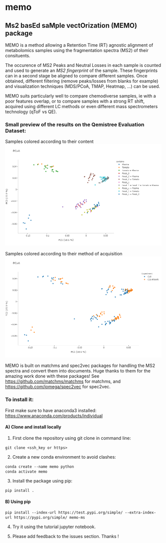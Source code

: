# memo

## **M**s2 bas**E**d sa**M**ple vect**O**rization (**MEMO**) package

MEMO is a method allowing a Retention Time (RT) agnostic alignment of metabolomics samples using the fragmentation spectra (MS2) of their consituents.

The occurence of MS2 Peaks and Neutral Losses in each sample is counted and used to generate an *MS2 fingerprint* of the sample. These fingerprints can in a second stage be aligned to compare different samples. Once obtained, different filtering (remove peaks/losses from blanks for example) and visualization techniques (MDS/PCoA, TMAP, Heatmap, ...) can be used. 

MEMO suits particularly well to compare chemodiverse samples, ie with a poor features overlap, or to compare samples with a strong RT shift, acquired using different LC methods or even different mass spectrometers technology (qToF vs QE).

### Small preview of the results on the Qemistree Evaluation Dataset:
Samples colored according to their content
![plot](./pcoa_tuto_contains.png)

Samples colored according to their method of acquisition
![plot](./pcoa_tuto_method.png)


MEMO is built on matchms and spec2vec packages for handling the MS2 spectra and convert them into documents. Huge thanks to them for the amazing work done with these packages! See https://github.com/matchms/matchms for matchms, and https://github.com/iomega/spec2vec for spec2vec. 

### To install it:

First make sure to have anaconda3 installed: https://www.anaconda.com/products/individual

#### A) Clone and install locally
1. First clone the repository using git clone in command line:
```
git clone <ssh_key or https>
```
2. Create a new conda environment to avoid clashes:
```
conda create --name memo python
conda activate memo
```

3. Install the package using pip:
```
pip install .
```
#### B) Using pip

```
pip install --index-url https://test.pypi.org/simple/ --extra-index-url https://pypi.org/simple/ memo-ms
```

4. Try it using the tutorial jupyter notebook.

5. Please add feedback to the issues section. Thanks !
